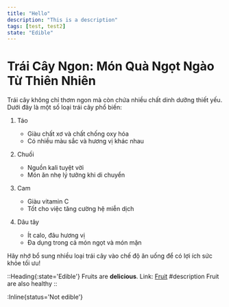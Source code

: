 ```yaml
---
title: "Hello"
description: "This is a description"
tags: [test, test2]
state: "Edible"
---
```

# Trái Cây Ngon: Món Quà Ngọt Ngào Từ Thiên Nhiên

Trái cây không chỉ thơm ngon mà còn chứa nhiều chất dinh dưỡng thiết yếu. Dưới đây là một số loại trái cây phổ biến:

1. Táo
   - Giàu chất xơ và chất chống oxy hóa
   - Có nhiều màu sắc và hương vị khác nhau

2. Chuối
   - Nguồn kali tuyệt vời
   - Món ăn nhẹ lý tưởng khi di chuyển

3. Cam
   - Giàu vitamin C
   - Tốt cho việc tăng cường hệ miễn dịch

4. Dâu tây
   - Ít calo, đãu hương vị
   - Đa dụng trong cả món ngọt và món mặn

Hãy nhớ bổ sung nhiều loại trái cây vào chế độ ăn uống để có lợi ích sức khỏe tối ưu!

::Heading{:state='Edible'}
Fruits are **delicious**. Link: [Fruit](/fruit)
#description
Fruit are also healthy
::

<!-- Inline component -->
:Inline{status='Not edible'}